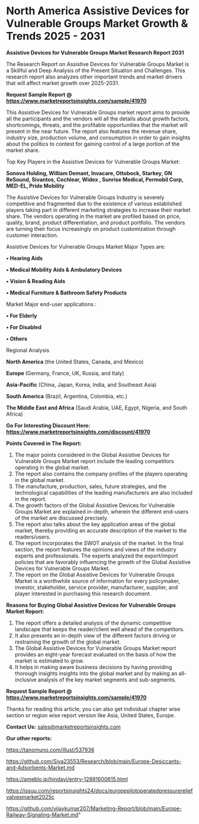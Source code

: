 # North America Assistive Devices for Vulnerable Groups Market Growth & Trends 2025 - 2031

<strong>Assistive Devices for Vulnerable Groups Market Research Report 2031</strong>

The Research Report on Assistive Devices for Vulnerable Groups Market is a Skillful and Deep Analysis of the Present Situation and Challenges. This research report also analyzes other important trends and market drivers that will affect market growth over 2025-2031.

<strong>Request Sample Report @ <a href=https://www.marketreportsinsights.com/sample/41970>https://www.marketreportsinsights.com/sample/41970</a></strong>

This Assistive Devices for Vulnerable Groups market report aims to provide all the participants and the vendors will all the details about growth factors, shortcomings, threats, and the profitable opportunities that the market will present in the near future. The report also features the revenue share, industry size, production volume, and consumption in order to gain insights about the politics to contest for gaining control of a large portion of the market share.

Top Key Players in the Assistive Devices for Vulnerable Groups Market:

<strong>Sonova Holding, William Demant, Invacare, Ottobock, Starkey, GN ReSound, Sivantos, Cochlear, Widex , Sunrise Medical, Permobil Corp, MED-EL, Pride Mobility</strong>

The Assistive Devices for Vulnerable Groups Industry is severely competitive and fragmented due to the existence of various established players taking part in different marketing strategies to increase their market share. The vendors operating in the market are profiled based on price, quality, brand, product differentiation, and product portfolio. The vendors are turning their focus increasingly on product customization through customer interaction.

Assistive Devices for Vulnerable Groups Market Major Types are:

<strong>•  Hearing Aids

•  Medical Mobility Aids & Ambulatory Devices

•  Vision & Reading Aids

•  Medical Furniture & Bathroom Safety Products</strong>

Market Major end-user applications :

<strong>•  For Elderly

•  For Disabled

•  Others</strong>

Regional Analysis

</u><strong><b>North America</b></strong> (the United States, Canada, and Mexico)

<strong><b>Europe </b></strong>(Germany, France, UK, Russia, and Italy)

<strong><b>Asia-Pacific</b></strong> (China, Japan, Korea, India, and Southeast Asia)

<strong><b>South America</b></strong> (Brazil, Argentina, Colombia, etc.)

<strong><b>The Middle East and Africa</b></strong> (Saudi Arabia, UAE, Egypt, Nigeria, and South Africa)

<strong>Go For Interesting Discount Here: <a href=https://www.marketreportsinsights.com/discount/41970>https://www.marketreportsinsights.com/discount/41970</a></strong>

<strong>Points Covered in The Report:</strong>
<ol>
  <li>The major points considered in the Global Assistive Devices for Vulnerable Groups Market report include the leading competitors operating in the global market.</li>
  <li>The report also contains the company profiles of the players operating in the global market.</li>
  <li>The manufacture, production, sales, future strategies, and the technological capabilities of the leading manufacturers are also included in the report.</li>
  <li>The growth factors of the Global Assistive Devices for Vulnerable Groups Market are explained in-depth, wherein the different end-users of the market are discussed precisely.</li>
  <li>The report also talks about the key application areas of the global market, thereby providing an accurate description of the market to the readers/users.</li>
  <li>The report incorporates the SWOT analysis of the market. In the final section, the report features the opinions and views of the industry experts and professionals. The experts analyzed the export/import policies that are favorably influencing the growth of the Global Assistive Devices for Vulnerable Groups Market.</li>
  <li>The report on the Global Assistive Devices for Vulnerable Groups Market is a worthwhile source of information for every policymaker, investor, stakeholder, service provider, manufacturer, supplier, and player interested in purchasing this research document.</li>
</ol>
<strong>Reasons for Buying Global Assistive Devices for Vulnerable Groups Market Report:</strong>

<ol>
  <li>The report offers a detailed analysis of the dynamic competitive landscape that keeps the reader/client well ahead of the competitors.</li>
  <li>It also presents an in-depth view of the different factors driving or restraining the growth of the global market.</li>
  <li>The Global Assistive Devices for Vulnerable Groups Market report provides an eight-year forecast evaluated on the basis of how the market is estimated to grow.</li>
  <li>It helps in making aware business decisions by having providing thorough insights insights into the global market and by making an all-inclusive analysis of the key market segments and sub-segments.</li>
</ol>
<strong>Request Sample Report @ <a href=https://www.marketreportsinsights.com/sample/41970>https://www.marketreportsinsights.com/sample/41970</a></strong>


Thanks for reading this article; you can also get individual chapter wise section or region wise report version like Asia, United States, Europe.

<strong>Contact Us:</strong>
sales@marketreportsinsights.com

<strong>Our other reports:</strong>

<a href=https://tanomuno.com/illust/537936>https://tanomuno.com/illust/537936</a>

<a href=https://github.com/Siya23553/Research/blob/main/Europe-Desiccants-and-Adsorbents-Market.md>https://github.com/Siya23553/Research/blob/main/Europe-Desiccants-and-Adsorbents-Market.md</a>

<a href=https://ameblo.jp/hindavi/entry-12891600615.html>https://ameblo.jp/hindavi/entry-12891600615.html</a>

<a href=https://issuu.com/reportsinsights24/docs/europepilotoperatedpressurereliefvalvesmarket2025c>https://issuu.com/reportsinsights24/docs/europepilotoperatedpressurereliefvalvesmarket2025c</a>

<a href=https://github.com/vijaykumar207/Marketing-Report/blob/main/Europe-Railway-Signaling-Market.md>https://github.com/vijaykumar207/Marketing-Report/blob/main/Europe-Railway-Signaling-Market.md</a>"
